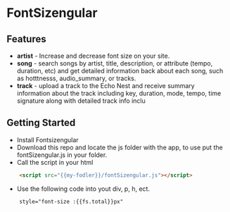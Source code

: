 # FontSizengular

## Features

* **artist** - Increase and decrease font size on your site.
* **song** - search songs by artist, title, description, or attribute (tempo, duration, etc) and get detailed information back about each song, such as hotttnesss, audio_summary, or tracks.
* **track** - upload a track to the Echo Nest and receive summary information about the track including key, duration, mode, tempo, time signature along with detailed track info inclu

## Getting Started
* Install Fontsizengular
* Download this repo and locate the js folder with the app, to use put the fontSizengular.js in your folder.
* Call the script in your html
```html
    <script src="{{my-fodler}}/fontSizengular.js"></script>
```
* Use the following code into yout div, p, h, ect.
```html
    style="font-size :{{fs.total}}px" 
```

